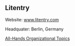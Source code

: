 ## Litentry

Website: www.litentry.com

Headquater: Berlin, Germany

[All-Hands Organizational Topics](https://github.com/litentry/project-gmbh-all-hands-board)
